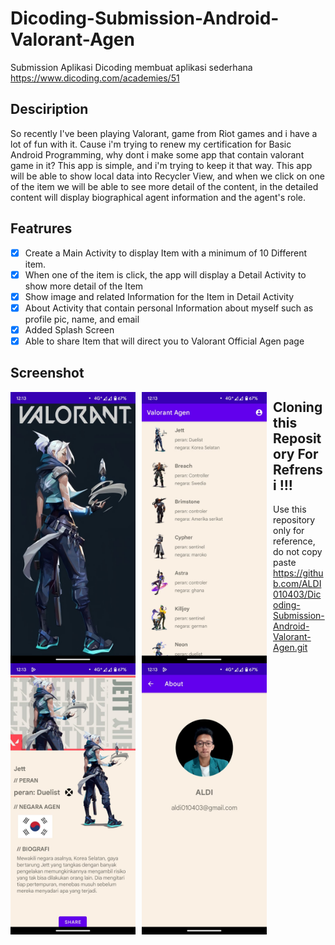 # Dicoding-Submission-Android-Valorant-Agen
Submission Aplikasi Dicoding membuat aplikasi sederhana https://www.dicoding.com/academies/51

## Desciription
So recently I've been playing Valorant, game from Riot games and i have a lot of fun with it. Cause i'm trying to renew my certification for Basic Android Programming, why dont i make some app that contain valorant game in it? This app is simple, and i'm trying to keep it that way. This app will be able to show local data into Recycler View, and when we click on one of the item we will be able to see more detail of the content, in the detailed content will display biographical agent information and the agent's role.

 ## Featrures
 - [x] Create a Main Activity to display Item with a minimum of 10 Different item.
 - [x] When one of the item is click, the app will display a Detail Activity to show more detail of the Item
 - [x] Show image and related Information for the Item in Detail Activity
 - [x] About Activity that contain personal Information about myself such as profile pic, name, and email
 - [x] Added Splash Screen
 - [x] Able to share Item that will direct you to Valorant Official Agen page

## Screenshot

<img src="https://github.com/ALDI010403/Dicoding-Submission-Android-Valorant-Agen/blob/main/Screenshot/splash%20scren.jpg"
     alt="Splash Screen"
     style="float: left; margin-right: 10px;"
     width="200" /><img src="https://github.com/ALDI010403/Dicoding-Submission-Android-Valorant-Agen/blob/main/Screenshot/List%20item.jpg"
     alt="Main Activity"
     style="float: left; margin-right: 10px;"
     width="200" />  <img src="https://github.com/ALDI010403/Dicoding-Submission-Android-Valorant-Agen/blob/main/Screenshot/Detail.jpg"
     alt="Detail Activity"
     style="float: left; margin-right: 10px;"
     width="200" /> <img src="https://github.com/ALDI010403/Dicoding-Submission-Android-Valorant-Agen/blob/main/Screenshot/about.jpg"
     alt="About Activity"
     style="float: left; margin-right: 10px;"
     width="200" />
## Cloning this Repository For Refrensi !!!
Use this repository only for reference, do not copy paste <br> https://github.com/ALDI010403/Dicoding-Submission-Android-Valorant-Agen.git
